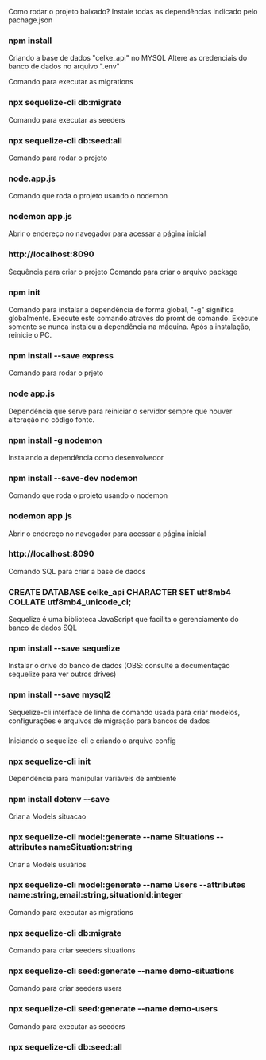 Como rodar o projeto baixado?
Instale todas as dependências indicado pelo pachage.json
### npm install

Criando a base de dados "celke_api" no MYSQL
Altere as credenciais do banco de dados no arquivo ".env"

Comando para executar as migrations
### npx sequelize-cli db:migrate

Comando para executar as seeders
### npx sequelize-cli db:seed:all

Comando para rodar o projeto
### node.app.js

Comando que roda o projeto usando o nodemon
### nodemon app.js

Abrir o endereço no navegador para acessar a página inicial
### http://localhost:8090

Sequência para criar o projeto
Comando para criar o arquivo package
### npm init

Comando para instalar a dependência de forma global, "-g" significa globalmente. Execute este comando através do promt de comando. Execute somente se nunca instalou a dependência na máquina. Após a instalação, reinicie o PC.
### npm install --save express

Comando para rodar o prjeto
### node app.js

Dependência que serve para reiniciar o servidor sempre que houver alteração no código fonte.
### npm install -g nodemon

Instalando a dependência como desenvolvedor
### npm install --save-dev nodemon

Comando que roda o projeto usando o nodemon
### nodemon app.js

Abrir o endereço no navegador para acessar a página inicial
### http://localhost:8090

Comando SQL para criar a base de dados
### CREATE DATABASE celke_api CHARACTER SET utf8mb4 COLLATE utf8mb4_unicode_ci;

Sequelize é uma biblioteca JavaScript que facilita o gerenciamento do banco de dados SQL
### npm install --save sequelize

Instalar o drive do banco de dados (OBS: consulte a documentação sequelize para ver outros drives)
### npm install --save mysql2

Sequelize-cli interface de linha de comando usada para criar modelos, configurações e arquivos de migração para bancos de dados
### 

Iniciando o sequelize-cli e criando o arquivo config
### npx sequelize-cli init


Dependência para manipular variáveis de ambiente
### npm install dotenv --save

Criar a Models situacao
### npx sequelize-cli model:generate --name Situations --attributes nameSituation:string

Criar a Models usuários
### npx sequelize-cli model:generate --name Users --attributes name:string,email:string,situationId:integer

Comando para executar as migrations
### npx sequelize-cli db:migrate

Comando para criar seeders situations
### npx sequelize-cli seed:generate --name demo-situations

Comando para criar seeders users
### npx sequelize-cli seed:generate --name demo-users

Comando para executar as seeders
### npx sequelize-cli db:seed:all

